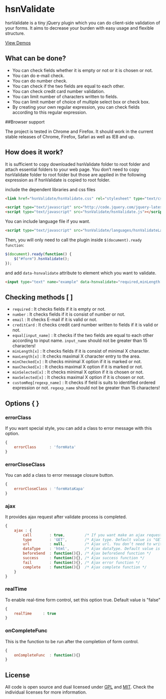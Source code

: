 # hsnValidate

hsnValidate is a tiny jQuery plugin which you can do client-side validation of your forms. It aims to decrease your burden with easy usage and flexible structure.

[View Demos](http://lab.hasanaydogdu.com/hsnValidate/#examples)

## What can be done?

* You can check fields whether it is empty or not or it is chosen or not.
* You can do e-mail check.
* You can do number check.
* You can check if the two fields are equal to each other.
* You can check credit card number validation.
* You can limit number of characters written to fields.
* You can limit number of choice of multiple select box or check box.
* By creating your own regular expression, you can check fields according to this regular expression.

##Browser support

The project is tested in Chrome and Firefox. It should work in the current stable releases of Chrome, Firefox, Safari as well as IE8 and up.

## How does it work?

It is sufficient to copy downloaded hsnValidate folder to root folder and attach essential folders to your web page. You don’t need to copy hsnValidate folder to root folder but those are applied in the following expression as if hsnValidate is copied to root folder.

include the dependent libraries and css files

```html
<link href="hsnValidate/hsnValidate.css" rel="stylesheet" type="text/css" media="screen" >

<script type="text/javascript" src="http://code.jquery.com/jquery-latest.min.js"></script>
<script type="text/javascript" src="hsnValidate/hsnValidate.js"></script>   
```

You can include language file if you want.

```html
<script type="text/javascript" src="hsnValidate/languages/hsnValidateLang-tr.js"></script>
```

Then, you will only need to call the plugin inside `$(document).ready function`:

```javascript
$(document).ready(function() {
    $("#form").hsnValidate();
});
```

and add `data-hsnvalidate` attribute to element which you want to validate.

```html
<input type="text" name="example" data-hsnvalidate="required,minLength[2],maxLength[3]" />
```

## Checking methods [ ]
- `required` : It checks fields if it is empty or not.
- `number` : It checks fields if it is consist of number or not.
- `email` : It checks E-mail if it is valid or not.
- `creditCard` : It checks credit card number written to fields if it is valid or not.
- `equal[input_name]` : It checks if the two fields are equal to each other according to input name. `input_name` should not be greater than 15 characters!
- `minLength[x]` : It checks fields if it is consist of minimal X character.
- `maxLength[x]` : It checks maximal X character entry to the area.
- `minChecked[x]` : It checks minimal X option if it is marked or not.
- `maxChecked[x]` : It checks maximal X option if it is marked or not.
- `minSelected[x]` : It checks minimal X option if it is chosen or not.
- `maxSelected[x]` : It checks maximal X option if it is chosen or not.
- `customReg[regexp_name]` : It checks if field is suits to identified ordered expression or not. `regexp_name` should not be greater than 15 characters!

## Options { }

### errorClass 

If you want special style, you can add a class to error message with this option.

```javascript
{
    errorClass      : 'formHata'
}
```

### errorCloseClass 

You can add a class to error message closure button.

```javascript
{
    errorCloseClass : 'formHataKapa'
}
```

### ajax

It provides ajax request after validate process is completed. 

```javascript
{
    ajax : {
        call        : true,         /* If you want make an ajax request set it true */
        type        : 'GET',        /* Ajax type. Default value is "GET" */
        url         : null,         /* Ajax url. You don’t need to write again here, if you wrote address which your form will be posted.  Plugin gets url information from action attribute. */
        dataType    : 'html',       /* Ajax dataType. Default value is "html" */
        beforeSend  : function(){}, /* Ajax beforeSend function */
        success     : function(){}, /* Ajax success function */
        fail        : function(){}, /* Ajax error function */
        complete    : function(){}  /* Ajax complete function */
    }
}
```

### realTime

To enable real-time form control, set this option true. Default value is "false"

```javascript
{
    realTime     : true
}
```

### onCompleteFunc

This is the function to be run after the completion of form control.

```javascript
{
    onCompleteFunc  : function(){}
}
```

## License
All code is open source and dual licensed under [GPL](http://www.gnu.org/licenses/gpl.txt) and [MIT](http://www.opensource.org/licenses/mit-license.php). Check the individual licenses for more information.